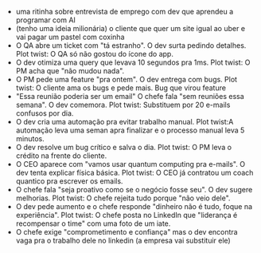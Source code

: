 - uma ritinha sobre entrevista de emprego com dev que aprendeu a programar com AI
- (tenho uma ideia milionária) o cliente que quer um site igual ao uber e vai pagar um pastel com coxinha
- O QA abre um ticket com "tá estranho". O dev surta pedindo detalhes. Plot twist: O QA só não gostou do ícone do app.
- O dev otimiza uma query que levava 10 segundos pra 1ms. Plot twist: O PM acha que "não mudou nada".
- O PM pede uma feature "pra ontem". O dev entrega com bugs. Plot twist: O cliente ama os bugs e pede mais. Bug que virou feature
- "Essa reunião poderia ser um email" O chefe fala "sem reuniões essa semana". O dev comemora. Plot twist: Substituem por 20 e-mails confusos por dia.
- O dev cria uma automação pra evitar trabalho manual. Plot twist:A automação leva uma seman apra finalizar e o processo manual leva 5 minutos.
- O dev resolve um bug crítico e salva o dia. Plot twist: O PM leva o crédito na frente do cliente.
- O CEO aparece com "vamos usar quantum computing pra e-mails". O dev tenta explicar física básica. Plot twist: O CEO já contratou um coach quantico pra escrever os emails.
- O chefe fala "seja proativo como se o negócio fosse seu". O dev sugere melhorias. Plot twist: O chefe rejeita tudo porque "não veio dele".
- O dev pede aumento e o chefe responde "dinheiro não é tudo, foque na experiência". Plot twist: O chefe posta no LinkedIn que "liderança é recompensar o time" com uma foto de um iate.
- O chefe exige "comprometimento e confiança" mas o dev encontra vaga pra o trabalho dele no linkedin (a empresa vai substituir ele)
